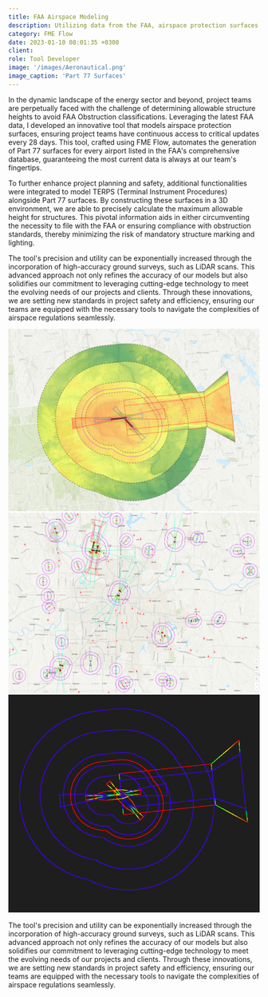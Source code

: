 ```yaml
---
title: FAA Airspace Modeling
description: Utilizing data from the FAA, airspace protection surfaces are modeled and made available to project teams.
category: FME Flow
date: 2023-01-10 08:01:35 +0300
client: 
role: Tool Developer
image: '/images/Aeronautical.png'
image_caption: 'Part 77 Surfaces'
---
```


In the dynamic landscape of the energy sector and beyond, project teams are perpetually faced with the challenge of determining allowable structure heights to avoid FAA Obstruction classifications. Leveraging the latest FAA data, I developed an innovative tool that models airspace protection surfaces, ensuring project teams have continuous access to critical updates every 28 days. This tool, crafted using FME Flow, automates the generation of Part 77 surfaces for every airport listed in the FAA's comprehensive database, guaranteeing the most current data is always at our team's fingertips.

To further enhance project planning and safety, additional functionalities were integrated to model TERPS (Terminal Instrument Procedures) alongside Part 77 surfaces. By constructing these surfaces in a 3D environment, we are able to precisely calculate the maximum allowable height for structures. This pivotal information aids in either circumventing the necessity to file with the FAA or ensuring compliance with obstruction standards, thereby minimizing the risk of mandatory structure marking and lighting.

The tool's precision and utility can be exponentially increased through the incorporation of high-accuracy ground surveys, such as LiDAR scans. This advanced approach not only refines the accuracy of our models but also solidifies our commitment to leveraging cutting-edge technology to meet the evolving needs of our projects and clients. Through these innovations, we are setting new standards in project safety and efficiency, ensuring our teams are equipped with the necessary tools to navigate the complexities of airspace regulations seamlessly.

<div class="gallery-box">
  <div class="gallery">
    <img src="/images/FAA_DEM.png" loading="lazy" alt="Project">
    <img src="/images/Aeronautical.png" loading="lazy" alt="Project">
    <img src="/images/FAA_LAS.png" loading="lazy" alt="Project">
  </div>
  <em></em>
</div>

The tool's precision and utility can be exponentially increased through the incorporation of high-accuracy ground surveys, such as LiDAR scans. This advanced approach not only refines the accuracy of our models but also solidifies our commitment to leveraging cutting-edge technology to meet the evolving needs of our projects and clients. Through these innovations, we are setting new standards in project safety and efficiency, ensuring our teams are equipped with the necessary tools to navigate the complexities of airspace regulations seamlessly.